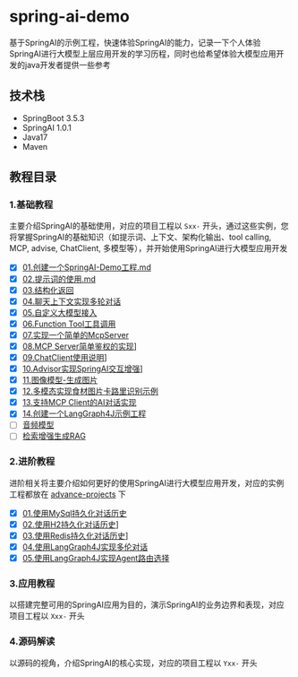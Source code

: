 # spring-ai-demo

基于SpringAI的示例工程，快速体验SpringAI的能力，记录一下个人体验SpringAI进行大模型上层应用开发的学习历程，同时也给希望体验大模型应用开发的java开发者提供一些参考

## 技术栈

- SpringBoot 3.5.3
- SpringAI 1.0.1
- Java17
- Maven

## 教程目录

### 1.基础教程

主要介绍SpringAI的基础使用，对应的项目工程以 `Sxx-` 开头，通过这些实例，您将掌握SpringAI的基础知识（如提示词、上下文、架构化输出、tool calling, MCP, advise, ChatClient, 多模型等），并开始使用SpringAI进行大模型应用开发

- [x] [01.创建一个SpringAI-Demo工程.md](docs/01.创建一个SpringAI-Demo工程.md)
- [x] [02.提示词的使用.md](docs/02.提示词设置.md)
- [x] [03.结构化返回](docs/03.结构化返回.md)
- [x] [04.聊天上下文实现多轮对话](docs/04.聊天上下文.md)
- [x] [05.自定义大模型接入](docs/05.自定义大模型接入.md)
- [x] [06.Function Tool工具调用](docs/06.工具调用.md)
- [x] [07.实现一个简单的McpServer](docs/07.实现一个简单的McpServer.md)
- [x] [08.MCP Server简单鉴权的实现](docs/08.MCP%20Server简单鉴权的实现.md)]
- [x] [09.ChatClient使用说明](docs/09.ChatClient使用说明.md)]
- [x] [10.Advisor实现SpringAI交互增强](docs/10.Advisor实现SpringAI交互增强.md)]
- [x] [11.图像模型-生成图片](docs/11.图像模型.md)
- [x] [12.多模态实现食材图片卡路里识别示例](docs/12.多模态实现食材图片卡路里识别示例.md)
- [x] [13.支持MCP Client的AI对话实现](docs/13.支持MCP%20Client的AI对话实现.md)
- [x] [14.创建一个LangGraph4J示例工程](docs/14.创建一个Langgraph4j示例工程.md)
- [ ] [音频模型](docs/)
- [ ] [检索增强生成RAG](docs/)

### 2.进阶教程

进阶相关将主要介绍如何更好的使用SpringAI进行大模型应用开发，对应的实例工程都放在 [advance-projects](./advance-projects) 下

- [x] [01.使用MySql持久化对话历史](docs/A01.使用MySql持久化对话历史.md)
- [x] [02.使用H2持久化对话历史](docs/A02.使用H2持久化对话历史.md)]
- [x] [03.使用Redis持久化对话历史](docs/A03.使用Redis持久化对话历史.md)]
- [x] [04.使用LangGraph4J实现多伦对话](docs/A04.使用Langgraph4j实现多伦对话.md)
- [x] [05.使用LangGraph4J实现Agent路由选择](docs/A05.使用LangGraph4J实现Agent路由选择.md)

### 3.应用教程

以搭建完整可用的SpringAI应用为目的，演示SpringAI的业务边界和表现，对应项目工程以 `Xxx-` 开头


### 4.源码解读

以源码的视角，介绍SpringAI的核心实现，对应的项目工程以 `Yxx-` 开头